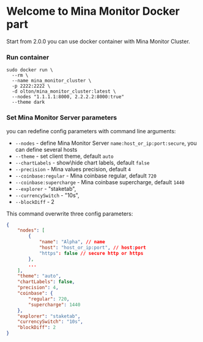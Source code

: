 # Welcome to Mina Monitor Docker part
Start from 2.0.0 you can use docker container with Mina Monitor Cluster.

### Run container
```shell
sudo docker run \ 
  --rm \ 
  --name mina_monitor_cluster \
  -p 2222:2222 \
  -d olton/mina_monitor_cluster:latest \
  --nodes "1.1.1.1:8000, 2.2.2.2:8000:true"
  --theme dark
```

### Set Mina Monitor Server parameters
you can redefine config parameters with command line arguments:
- `--nodes` - define Mina Monitor Server `name:host_or_ip:port:secure`, you can define several hosts
- `--theme` - set client theme, default `auto`
- `--chartLabels` - show\hide chart labels, default `false`
- `--precision` - Mina values precision, default `4`
- `--coinbase:regular` - Mina coinbase regular, default `720`
- `--coinbase:supercharge` - Mina coinbase supercharge, default `1440`
- `--explorer` - "staketab",
- `--currencySwitch` - "10s",
- `--blockDiff` - 2

This command overwrite three config parameters:

```json
{
    "nodes": [
        {
            "name": "Alpha", // name
            "host": "host_or_ip:port", // host:port
            "https": false // secure http or https
        },
        ...
    ],
    "theme": "auto",
    "chartLabels": false,
    "precision": 4,
    "coinbase": {
        "regular": 720,
        "supercharge": 1440
    },    
    "explorer": "staketab",
    "currencySwitch": "10s",
    "blockDiff": 2
}
```
